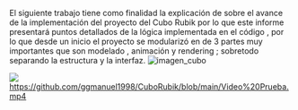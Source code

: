 El siguiente trabajo tiene como finalidad la explicación de sobre el avance de la implementación del proyecto del Cubo Rubik por lo que este informe presentará puntos detallados de la lógica implementada en el código , por lo que desde un inicio el proyecto se modularizó en de 3 partes muy importantes que son modelado , animación y rendering ; sobretodo separando la estructura y la interfaz.
![imagen_cubo](https://user-images.githubusercontent.com/51257596/145111254-979951b7-688f-480c-b177-04ba134ea1da.png)

![](https://media.giphy.com/media/rZ9dcvcAZbEr5roWUb/giphy.gif)
https://github.com/ggmanuel1998/CuboRubik/blob/main/Video%20Prueba.mp4
